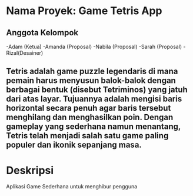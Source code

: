 # Nama Proyek: Game Tetris App

## Anggota Kelompok
-Adam (Ketua)
-Amanda (Proposal)
-Nabila (Proposal)
-Sarah (Proposal)
-Rizal(Desainer)

## Tetris adalah game puzzle legendaris di mana pemain harus menyusun balok-balok dengan berbagai bentuk (disebut Tetriminos) yang jatuh dari atas layar. Tujuannya adalah mengisi baris horizontal secara penuh agar baris tersebut menghilang dan menghasilkan poin. Dengan gameplay yang sederhana namun menantang, Tetris telah menjadi salah satu game paling populer dan ikonik sepanjang masa.

# Deskripsi
Aplikasi Game Sederhana untuk menghibur pengguna

